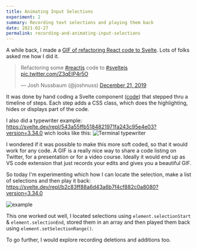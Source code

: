 ```yaml
---
title: Animating Input Selections
experiment: 2
summary: Recording text selections and playing them back
date: 2021-02-27
permalink: recording-and-animating-input-selections
---
```


A while back, I made a [GIF of refactoring React code to Svelte](https://twitter.com/joshnuss/status/1208520843132841984).
Lots of folks asked me how I did it.

<blockquote class="twitter-tweet"><p lang="en" dir="ltr">Refactoring some <a href="https://twitter.com/hashtag/reactjs?src=hash&amp;ref_src=twsrc%5Etfw">#reactjs</a> code to <a href="https://twitter.com/hashtag/sveltejs?src=hash&amp;ref_src=twsrc%5Etfw">#sveltejs</a> <a href="https://t.co/Z3qEIP4r5O">pic.twitter.com/Z3qEIP4r5O</a></p>&mdash; Josh Nussbaum (@joshnuss) <a href="https://twitter.com/joshnuss/status/1208520843132841984?ref_src=twsrc%5Etfw">December 21, 2019</a></blockquote> <script async src="https://platform.twitter.com/widgets.js" charset="utf-8"></script>

It was done by hand coding a Svelte component ([code](https://svelte.dev/repl/e6c3f24c6cc64e8c9ca8cc9405778df2?version=3.34.0)) that stepped thru a timeline of steps. Each step adds a CSS class, which does the highlighting, hides or displays part of the code.

I also did a typewriter example: https://svelte.dev/repl/543a55ffb5184821971fa243c95e4e03?version=3.34.0 wich looks like this:
![Terminal typewriter](/images/terminal-typewriter.gif)

I wondered if it was possible to make this more soft coded, so that it would work for any code. A GIF is a really nice way to share a code listing on Twitter, for a presentation or for a video course. Ideally it would end up as VS code extension that just records your edits and gives you a beautiful GIF.

So today I'm experimenting which how I can locate the selection, make a list of selections and then play it back:
https://svelte.dev/repl/b2c83ff88a6d43a6b7f4cf882c0a8080?version=3.34.0

![example](/images/record-selection-animation.gif)


This one worked out well, I located selections using `element.selectionStart` & `element.selectionEnd`, stored them in an array and then played them back using `element.setSelectionRange()`.

To go further, I would explore recording deletions and additions too.
